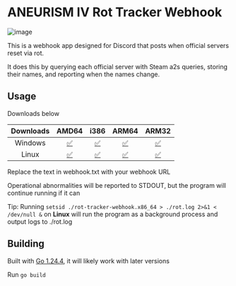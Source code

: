 # ANEURISM IV Rot Tracker Webhook

![image](https://github.com/user-attachments/assets/cc1cfe3c-833d-4d36-a810-98f9980d7652)

This is a webhook app designed for Discord that posts when official servers reset via rot.

It does this by querying each official server with Steam a2s queries, storing their names, and reporting when the names change.

## Usage

Downloads below

|Downloads| AMD64    | i386     | ARM64    | ARM32    |
| :---:   | :---:    | :---:    | :---:    | :---:    |
| Windows | [✅](https://github.com/ynot01/rot-tracker-webhook/releases/latest/download/rot-tracker-webhook-windows-amd64.zip) | [✅](https://github.com/ynot01/rot-tracker-webhook/releases/latest/download/rot-tracker-webhook-windows-i386.zip) | [✅](https://github.com/ynot01/rot-tracker-webhook/releases/latest/download/rot-tracker-webhook-windows-arm64.zip) | [✅](https://github.com/ynot01/rot-tracker-webhook/releases/latest/download/rot-tracker-webhook-windows-arm32.zip) |
| Linux   | [✅](https://github.com/ynot01/rot-tracker-webhook/releases/latest/download/rot-tracker-webhook-linux-amd64.zip) | [✅](https://github.com/ynot01/rot-tracker-webhook/releases/latest/download/rot-tracker-webhook-linux-i386.zip) | [✅](https://github.com/ynot01/rot-tracker-webhook/releases/latest/download/rot-tracker-webhook-linux-arm64.zip) | [✅](https://github.com/ynot01/rot-tracker-webhook/releases/latest/download/rot-tracker-webhook-linux-arm32.zip) |

Replace the text in webhook.txt with your webhook URL

Operational abnormalities will be reported to STDOUT, but the program will continue running if it can

Tip: Running `setsid ./rot-tracker-webhook.x86_64 > ./rot.log 2>&1 < /dev/null &` on **Linux** will run the program as a background process and output logs to ./rot.log

## Building

Built with [Go 1.24.4](https://go.dev/), it will likely work with later versions

Run `go build`
